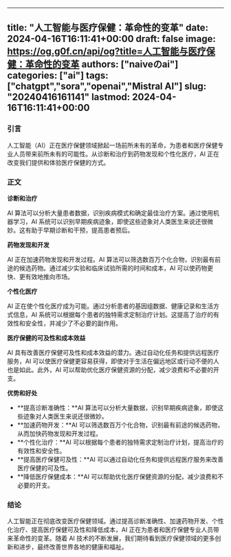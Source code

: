 
---
title: "人工智能与医疗保健：革命性的变革"
date: 2024-04-16T16:11:41+00:00
draft: false
image: https://og.g0f.cn/api/og?title=人工智能与医疗保健：革命性的变革
authors: ["naiveのai"]
categories: ["ai"]
tags: ["chatgpt","sora","openai","Mistral AI"]
slug: "20240416161141"
lastmod: 2024-04-16T16:11:41+00:00
---
### 引言

人工智能（AI）正在医疗保健领域掀起一场前所未有的革命，为患者和医疗保健专业人员带来前所未有的可能性。从诊断和治疗到药物发现和个性化医疗，AI 正在改变我们提供和体验医疗保健的方式。

### 正文

**诊断和治疗**

AI 算法可以分析大量患者数据，识别疾病模式和确定最佳治疗方案。通过使用机器学习，AI 系统可以识别早期疾病迹象，即使这些迹象对人类医生来说还很微妙。这有助于早期诊断和干预，提高患者预后。

**药物发现和开发**

AI 正在加速药物发现和开发过程。AI 算法可以筛选数百万个化合物，识别最有前途的候选药物。通过减少实验和临床试验所需的时间和成本，AI 可以使药物更快、更有效地推向市场。

**个性化医疗**

AI 正在使个性化医疗成为可能。通过分析患者的基因组数据、健康记录和生活方式信息，AI 系统可以根据每个患者的独特需求定制治疗计划。这提高了治疗的有效性和安全性，并减少了不必要的副作用。

**医疗保健的可及性和成本效益**

AI 具有改善医疗保健可及性和成本效益的潜力。通过自动化任务和提供远程医疗服务，AI 可以使医疗保健更容易获得，即使对于生活在偏远地区或行动不便的人也是如此。此外，AI 可以帮助优化医疗保健资源的分配，减少浪费和不必要的开支。

**优势和好处**

* **提高诊断准确性：**AI 算法可以分析大量数据，识别早期疾病迹象，即使这些迹象对人类医生来说还很微妙。
* **加速药物开发：**AI 可以筛选数百万个化合物，识别最有前途的候选药物，从而加快药物发现和开发过程。
* **个性化治疗：**AI 可以根据每个患者的独特需求定制治疗计划，提高治疗的有效性和安全性。
* **提高医疗保健可及性：**AI 可以通过自动化任务和提供远程医疗服务来改善医疗保健的可及性。
* **降低医疗保健成本：**AI 可以帮助优化医疗保健资源的分配，减少浪费和不必要的开支。

### 结论

人工智能正在彻底改变医疗保健领域。通过提高诊断准确性、加速药物开发、个性化治疗、提高医疗保健可及性和降低成本，AI 正在为患者和医疗保健专业人员带来革命性的变革。随着 AI 技术的不断发展，我们期待看到医疗保健领域的更多创新和进步，最终改善世界各地的健康和福祉。